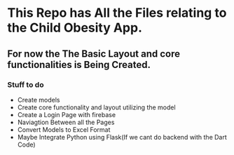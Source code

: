 # This Repo has All the Files relating to the Child Obesity App.
## For now the The Basic Layout and core functionalities is Being Created. 

### Stuff to do 

- Create models 
- Create core functionality and layout utilizing the model 
- Create a Login Page with firebase 
- Naviagtion Between all the Pages 
- Convert Models to Excel Format 
- Maybe Integrate Python using Flask(If we cant do backend with the Dart Code) 
